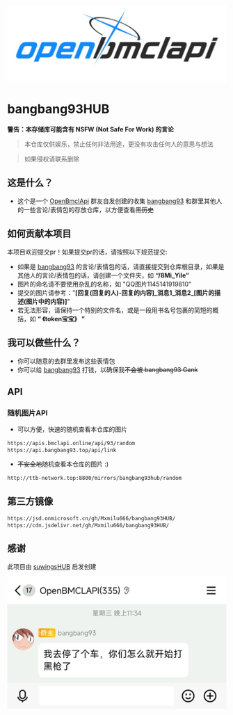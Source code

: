 ![blhx-style-logo](./.github/blhx-style-logo.jpg)

# bangbang93HUB
**警告：本存储库可能含有 NSFW (Not Safe For Work) 的言论**
> 本仓库仅供娱乐，禁止任何非法用途，更没有攻击任何人的意思与想法

> 如果侵权请联系删除

## 这是什么？  
- 这个是一个 [OpenBmclApi](https://github.com/bangbang93/openbmclapi) 群友自发创建的收集 [bangbang93](https://github.com/bangbang93) 和群里其他人的一些言论/表情包的存放仓库，以方便查看~~黑历史~~

## 如何贡献本项目
本项目欢迎提交pr！如果提交pr的话，请按照以下规范提交:
- 如果是 [bangbang93](https://github.com/bangbang93) 的言论/表情包的话，请直接提交到仓库根目录，如果是其他人的言论/表情包的话，请创建一个文件夹，如 **“/8Mi_Yile”**
- 图片的命名请不要使用杂乱的名称，如 "QQ图片1145141919810"
- 提交的图片请参考："**[回复(回复的人)-回复的内容]\_消息1\_消息2\_[图片的描述(图片中的内容)]**"
- 若无法形容，请保持一个特别的文件名，或是一段用书名号包裹的简短的概括，如 **“ 《token宝宝》 ”**

## 我可以做些什么？  
- 你可以随意的去群里发布这些表情包  
- 你可以给 [bangbang93](https://afdian.net/@bangbang93) 打钱，以确保我~~不会被 bangbang93 Gank~~
 
## API

### 随机图片API
- 可以方便，快速的随机查看本仓库的图片
```
https://apis.bmclapi.online/api/93/random
https://api.bangbang93.top/api/link
```
- ~~不安全地~~随机查看本仓库的图片 :)
```
http://ttb-network.top:8800/mirrors/bangbang93hub/random
```
## 第三方镜像
```
https://jsd.onmicrosoft.cn/gh/Mxmilu666/bangbang93HUB/
https://cdn.jsdelivr.net/gh/Mxmilu666/bangbang93HUB/
```

## 感谢
此项目由 [suwingsHUB](https://github.com/liyxii/suwingsHUB) 启发创建

![bangbang93](./我去停了个车_你们怎么开始打黑枪了.jpg)
